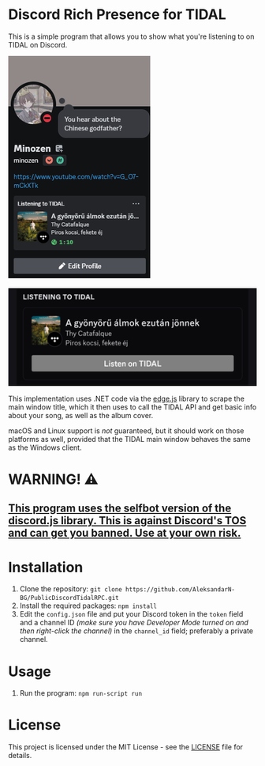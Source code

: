 # Discord Rich Presence for TIDAL
This is a simple program that allows you to show what you're listening to on TIDAL on Discord.

<img src="screenshot.png" alt="Screenshot of Discord profile">
<br />
<br />
<img src="mobilescreenshot.png" alt="Screenshot of Discord profile on mobile">

This implementation uses .NET code via the [edge.js](https://www.npmjs.com/package/edge-js) library to scrape the main window title, which it then uses to call the TIDAL API and get basic info about your song, as well as the album cover. <br />

macOS and Linux support is _not_ guaranteed, but it should work on those platforms as well, provided that the TIDAL main window behaves the same as the Windows client.

# WARNING! ⚠️
## <ins>This program uses the selfbot version of the discord.js library. This is against Discord's TOS and can get you banned. Use at your own risk.</ins>

# Installation

1. Clone the repository:
```git clone https://github.com/AleksandarN-BG/PublicDiscordTidalRPC.git```
2. Install the required packages:
```npm install```
3. Edit the `config.json` file and put your Discord token in the `token` field and a channel ID _(make sure you have Developer Mode turned on and then right-click the channel)_ in the `channel_id` field; preferably a private channel.

# Usage

1. Run the program:
```npm run-script run```

# License

This project is licensed under the MIT License - see the [LICENSE](LICENSE) file for details.
```
